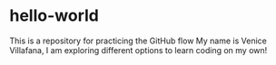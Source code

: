 # hello-world
This is a repository for practicing the GitHub flow
My name is Venice Villafana, I am exploring different options to learn coding on my own!
